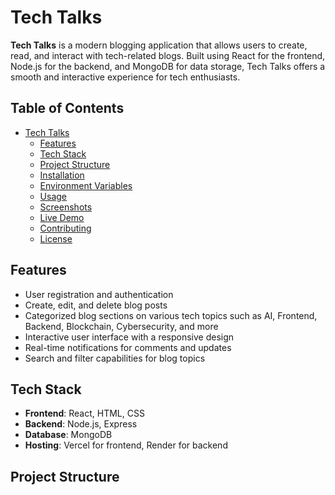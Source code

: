 # Tech Talks



**Tech Talks** is a modern blogging application that allows users to create, read, and interact with tech-related blogs. Built using React for the frontend, Node.js for the backend, and MongoDB for data storage, Tech Talks offers a smooth and interactive experience for tech enthusiasts.

## Table of Contents
- [Tech Talks](#tech-talks)
  - [Features](#features)
  - [Tech Stack](#tech-stack)
  - [Project Structure](#project-structure)
  - [Installation](#installation)
  - [Environment Variables](#environment-variables)
  - [Usage](#usage)
  - [Screenshots](#screenshots)
  - [Live Demo](#live-demo)
  - [Contributing](#contributing)
  - [License](#license)

## Features
- User registration and authentication
- Create, edit, and delete blog posts
- Categorized blog sections on various tech topics such as AI, Frontend, Backend, Blockchain, Cybersecurity, and more
- Interactive user interface with a responsive design
- Real-time notifications for comments and updates
- Search and filter capabilities for blog topics

## Tech Stack
- **Frontend**: React, HTML, CSS
- **Backend**: Node.js, Express
- **Database**: MongoDB
- **Hosting**: Vercel for frontend, Render for backend

## Project Structure
